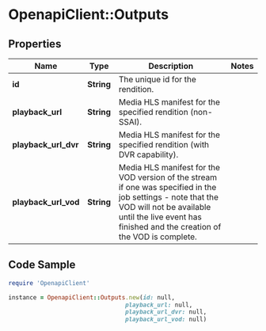 # OpenapiClient::Outputs

## Properties

Name | Type | Description | Notes
------------ | ------------- | ------------- | -------------
**id** | **String** | The unique id for the rendition. | 
**playback_url** | **String** | Media HLS manifest for the specified rendition (non-SSAI). | 
**playback_url_dvr** | **String** | Media HLS manifest for the specified rendition (with DVR capability). | 
**playback_url_vod** | **String** | Media HLS manifest for the VOD version of the stream if one was specified in the job settings - note that the VOD will not be available until the live event has finished and the creation of the VOD is complete. | 

## Code Sample

```ruby
require 'OpenapiClient'

instance = OpenapiClient::Outputs.new(id: null,
                                 playback_url: null,
                                 playback_url_dvr: null,
                                 playback_url_vod: null)
```


